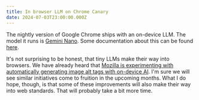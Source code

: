 ```yaml
---
title: In browser LLM on Chrome Canary
date: 2024-07-03T23:00:00.000Z
---
```


The nightly version of Google Chrome ships with an on-device LLM. The model it runs is [Gemini Nano](https://deepmind.google/technologies/gemini/nano/). Some documentation about this can be found [here](https://github.com/explainers-by-googlers/prompt-api/tree/main).

It's not surprising to be honest, that tiny LLMs make their way into browsers. We have already heard that [Mozilla is experimenting with automatically generating image alt tags with on-device AI]({filename}/Blog/Mozilla-is-experimenting-with-local-alt-text-generation-in-Firefox.md). I'm sure we will see similar initiatives come to fruition in the upcoming months. What I do hope, though, is that some of these improvements will also make their way into web standards. That will probably take a bit more time.
